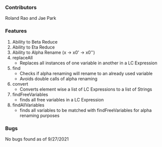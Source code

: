 ### Contributors
Roland Rao and Jae Park

### Features
1. Ability to Beta Reduce
2. Ability to Eta Reduce
3. Ability to Alpha Rename (x -> x0' -> x0'')
4. replaceAll
    * Replaces all instances of one variable in another in a LC Expression
5. find
    * Checks if alpha renaming will rename to an already used variable
    * Avoids double calls of alpha renaming
6. convert
    * Converts element wise a list of LC Expressions to a list of Strings
7. findFreeVariables
    * finds all free variables in a LC Expression
8. findAllVariables
    * finds all variables to be matched with findFreeVariables for alpha renaming purposes

### Bugs
No bugs found as of 9/27/2021
